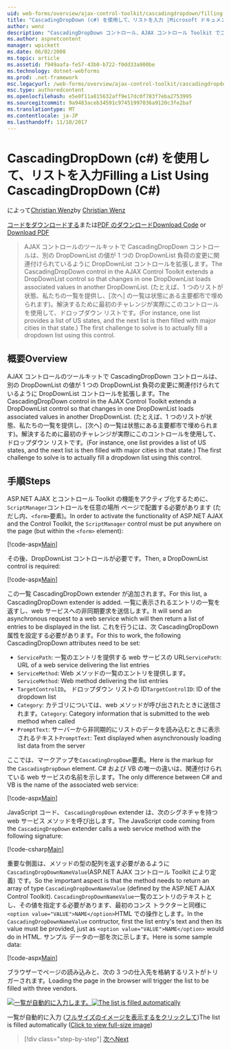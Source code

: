 ```yaml
---
uid: web-forms/overview/ajax-control-toolkit/cascadingdropdown/filling-a-list-using-cascadingdropdown-cs
title: "CascadingDropDown (c#) を使用して、リストを入力 |Microsoft ドキュメント"
author: wenz
description: "CascadingDropDown コントロール、AJAX コントロール Toolkit でコントロールを拡張する DropDownList anoth 内の値が 1 つの DropDownList 負荷の変更に関連付けられているようにしています."
ms.author: aspnetcontent
manager: wpickett
ms.date: 06/02/2008
ms.topic: article
ms.assetid: f949aafa-fe57-43b0-b722-f0dd33a900be
ms.technology: dotnet-webforms
ms.prod: .net-framework
msc.legacyurl: /web-forms/overview/ajax-control-toolkit/cascadingdropdown/filling-a-list-using-cascadingdropdown-cs
msc.type: authoredcontent
ms.openlocfilehash: e5e0f11a815632aff9e17dc0f783f7eba2753995
ms.sourcegitcommit: 9a9483aceb34591c97451997036a9120c3fe2baf
ms.translationtype: MT
ms.contentlocale: ja-JP
ms.lasthandoff: 11/10/2017
---
```

<a name="filling-a-list-using-cascadingdropdown-c"></a><span data-ttu-id="e4f31-103">CascadingDropDown (c#) を使用して、リストを入力</span><span class="sxs-lookup"><span data-stu-id="e4f31-103">Filling a List Using CascadingDropDown (C#)</span></span>
====================
<span data-ttu-id="e4f31-104">によって[Christian Wenz](https://github.com/wenz)</span><span class="sxs-lookup"><span data-stu-id="e4f31-104">by [Christian Wenz](https://github.com/wenz)</span></span>

<span data-ttu-id="e4f31-105">[コードをダウンロードする](http://download.microsoft.com/download/9/0/7/907760b1-2c60-4f81-aeb6-ca416a573b0d/cascadingdropdown0.cs.zip)または[PDF のダウンロード](http://download.microsoft.com/download/2/d/c/2dc10e34-6983-41d4-9c08-f78f5387d32b/cascadingdropdown0CS.pdf)</span><span class="sxs-lookup"><span data-stu-id="e4f31-105">[Download Code](http://download.microsoft.com/download/9/0/7/907760b1-2c60-4f81-aeb6-ca416a573b0d/cascadingdropdown0.cs.zip) or [Download PDF](http://download.microsoft.com/download/2/d/c/2dc10e34-6983-41d4-9c08-f78f5387d32b/cascadingdropdown0CS.pdf)</span></span>

> <span data-ttu-id="e4f31-106">AJAX コントロールのツールキットで CascadingDropDown コントロールは、別の DropDownList の値が 1 つの DropDownList 負荷の変更に関連付けられているように DropDownList コントロールを拡張します。</span><span class="sxs-lookup"><span data-stu-id="e4f31-106">The CascadingDropDown control in the AJAX Control Toolkit extends a DropDownList control so that changes in one DropDownList loads associated values in another DropDownList.</span></span> <span data-ttu-id="e4f31-107">(たとえば、1 つのリストが状態、私たちの一覧を提供し、[次へ] の一覧は状態にある主要都市で埋められます)。解決するために最初のチャレンジが実際にこのコントロールを使用して、ドロップダウン リストです。</span><span class="sxs-lookup"><span data-stu-id="e4f31-107">(For instance, one list provides a list of US states, and the next list is then filled with major cities in that state.) The first challenge to solve is to actually fill a dropdown list using this control.</span></span>


## <a name="overview"></a><span data-ttu-id="e4f31-108">概要</span><span class="sxs-lookup"><span data-stu-id="e4f31-108">Overview</span></span>

<span data-ttu-id="e4f31-109">AJAX コントロールのツールキットで CascadingDropDown コントロールは、別の DropDownList の値が 1 つの DropDownList 負荷の変更に関連付けられているように DropDownList コントロールを拡張します。</span><span class="sxs-lookup"><span data-stu-id="e4f31-109">The CascadingDropDown control in the AJAX Control Toolkit extends a DropDownList control so that changes in one DropDownList loads associated values in another DropDownList.</span></span> <span data-ttu-id="e4f31-110">(たとえば、1 つのリストが状態、私たちの一覧を提供し、[次へ] の一覧は状態にある主要都市で埋められます)。解決するために最初のチャレンジが実際にこのコントロールを使用して、ドロップダウン リストです。</span><span class="sxs-lookup"><span data-stu-id="e4f31-110">(For instance, one list provides a list of US states, and the next list is then filled with major cities in that state.) The first challenge to solve is to actually fill a dropdown list using this control.</span></span>

## <a name="steps"></a><span data-ttu-id="e4f31-111">手順</span><span class="sxs-lookup"><span data-stu-id="e4f31-111">Steps</span></span>

<span data-ttu-id="e4f31-112">ASP.NET AJAX とコントロール Toolkit の機能をアクティブ化するために、`ScriptManager`コントロールを任意の場所 ページで配置する必要があります (ただし内、`<form>`要素)。</span><span class="sxs-lookup"><span data-stu-id="e4f31-112">In order to activate the functionality of ASP.NET AJAX and the Control Toolkit, the `ScriptManager` control must be put anywhere on the page (but within the `<form>` element):</span></span>

[!code-aspx[Main](filling-a-list-using-cascadingdropdown-cs/samples/sample1.aspx)]

<span data-ttu-id="e4f31-113">その後、DropDownList コントロールが必要です。</span><span class="sxs-lookup"><span data-stu-id="e4f31-113">Then, a DropDownList control is required:</span></span>

[!code-aspx[Main](filling-a-list-using-cascadingdropdown-cs/samples/sample2.aspx)]

<span data-ttu-id="e4f31-114">この一覧 CascadingDropDown extender が追加されます。</span><span class="sxs-lookup"><span data-stu-id="e4f31-114">For this list, a CascadingDropDown extender is added.</span></span> <span data-ttu-id="e4f31-115">一覧に表示されるエントリの一覧を返すし、web サービスへの非同期要求を送信します。</span><span class="sxs-lookup"><span data-stu-id="e4f31-115">It will send an asynchronous request to a web service which will then return a list of entries to be displayed in the list.</span></span> <span data-ttu-id="e4f31-116">これを行うには、次 CascadingDropDown 属性を設定する必要があります。</span><span class="sxs-lookup"><span data-stu-id="e4f31-116">For this to work, the following CascadingDropDown attributes need to be set:</span></span>

- <span data-ttu-id="e4f31-117">`ServicePath`: 一覧のエントリを提供する web サービスの URL</span><span class="sxs-lookup"><span data-stu-id="e4f31-117">`ServicePath`: URL of a web service delivering the list entries</span></span>
- <span data-ttu-id="e4f31-118">`ServiceMethod`: Web メソッドの一覧のエントリを提供します。</span><span class="sxs-lookup"><span data-stu-id="e4f31-118">`ServiceMethod`: Web method delivering the list entries</span></span>
- <span data-ttu-id="e4f31-119">`TargetControlID`。 ドロップダウン リストの ID</span><span class="sxs-lookup"><span data-stu-id="e4f31-119">`TargetControlID`: ID of the dropdown list</span></span>
- <span data-ttu-id="e4f31-120">`Category`: カテゴリについては、web メソッドが呼び出されたときに送信されます。</span><span class="sxs-lookup"><span data-stu-id="e4f31-120">`Category`: Category information that is submitted to the web method when called</span></span>
- <span data-ttu-id="e4f31-121">`PromptText`: サーバーから非同期的にリストのデータを読み込むときに表示されるテキスト</span><span class="sxs-lookup"><span data-stu-id="e4f31-121">`PromptText`: Text displayed when asynchronously loading list data from the server</span></span>

<span data-ttu-id="e4f31-122">ここでは、マークアップを`CascadingDropDown`要素。</span><span class="sxs-lookup"><span data-stu-id="e4f31-122">Here is the markup for the `CascadingDropDown` element.</span></span> <span data-ttu-id="e4f31-123">C# および VB の唯一の違いは、関連付けられている web サービスの名前を示します。</span><span class="sxs-lookup"><span data-stu-id="e4f31-123">The only difference between C# and VB is the name of the associated web service:</span></span>

[!code-aspx[Main](filling-a-list-using-cascadingdropdown-cs/samples/sample3.aspx)]

<span data-ttu-id="e4f31-124">JavaScript コード、 `CascadingDropDown` extender は、次のシグネチャを持つ web サービス メソッドを呼び出します。</span><span class="sxs-lookup"><span data-stu-id="e4f31-124">The JavaScript code coming from the `CascadingDropDown` extender calls a web service method with the following signature:</span></span>

[!code-csharp[Main](filling-a-list-using-cascadingdropdown-cs/samples/sample4.cs)]

<span data-ttu-id="e4f31-125">重要な側面は、メソッドの型の配列を返す必要があるように`CascadingDropDownNameValue`(ASP.NET AJAX コントロール Toolkit により定義) です。</span><span class="sxs-lookup"><span data-stu-id="e4f31-125">So the important aspect is that the method needs to return an array of type `CascadingDropDownNameValue` (defined by the ASP.NET AJAX Control Toolkit).</span></span> <span data-ttu-id="e4f31-126">`CascadingDropDownNameValue`一覧のエントリのテキストとし、その値を指定する必要があります、最初のコンス トラクターと同様に`<option value="VALUE">NAME</option>`HTML での操作とします。</span><span class="sxs-lookup"><span data-stu-id="e4f31-126">In the `CascadingDropDownNameValue` contructor, first the list entry's text and then its value must be provided, just as `<option value="VALUE">NAME</option>` would do in HTML.</span></span> <span data-ttu-id="e4f31-127">サンプル データの一部を次に示します。</span><span class="sxs-lookup"><span data-stu-id="e4f31-127">Here is some sample data:</span></span>

[!code-aspx[Main](filling-a-list-using-cascadingdropdown-cs/samples/sample5.aspx)]

<span data-ttu-id="e4f31-128">ブラウザーでページの読み込みと、次の 3 つの仕入先を格納するリストがトリガーされます。</span><span class="sxs-lookup"><span data-stu-id="e4f31-128">Loading the page in the browser will trigger the list to be filled with three vendors.</span></span>


<span data-ttu-id="e4f31-129">[![一覧が自動的に入力します。](filling-a-list-using-cascadingdropdown-cs/_static/image2.png)](filling-a-list-using-cascadingdropdown-cs/_static/image1.png)</span><span class="sxs-lookup"><span data-stu-id="e4f31-129">[![The list is filled automatically](filling-a-list-using-cascadingdropdown-cs/_static/image2.png)](filling-a-list-using-cascadingdropdown-cs/_static/image1.png)</span></span>

<span data-ttu-id="e4f31-130">一覧が自動的に入力 ([フルサイズのイメージを表示するをクリックして](filling-a-list-using-cascadingdropdown-cs/_static/image3.png))</span><span class="sxs-lookup"><span data-stu-id="e4f31-130">The list is filled automatically ([Click to view full-size image](filling-a-list-using-cascadingdropdown-cs/_static/image3.png))</span></span>

>[!div class="step-by-step"]
[<span data-ttu-id="e4f31-131">次へ</span><span class="sxs-lookup"><span data-stu-id="e4f31-131">Next</span></span>](using-cascadingdropdown-with-a-database-cs.md)
